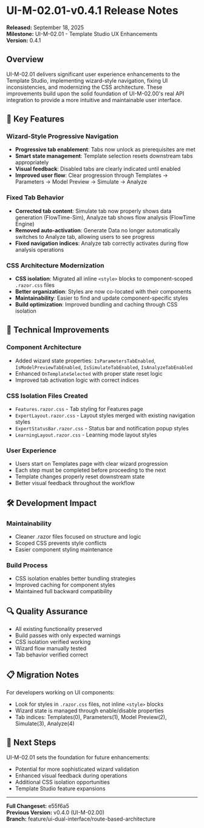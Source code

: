 # UI-M-02.01-v0.4.1 Release Notes

**Released:** September 18, 2025  
**Milestone:** UI-M-02.01 - Template Studio UX Enhancements  
**Version:** 0.4.1  

## Overview

UI-M-02.01 delivers significant user experience enhancements to the Template Studio, implementing wizard-style navigation, fixing UI inconsistencies, and modernizing the CSS architecture. These improvements build upon the solid foundation of UI-M-02.00's real API integration to provide a more intuitive and maintainable user interface.

## 🎯 Key Features

### Wizard-Style Progressive Navigation
- **Progressive tab enablement**: Tabs now unlock as prerequisites are met
- **Smart state management**: Template selection resets downstream tabs appropriately
- **Visual feedback**: Disabled tabs are clearly indicated until enabled
- **Improved user flow**: Clear progression through Templates → Parameters → Model Preview → Simulate → Analyze

### Fixed Tab Behavior
- **Corrected tab content**: Simulate tab now properly shows data generation (FlowTime-Sim), Analyze tab shows flow analysis (FlowTime Engine)
- **Removed auto-activation**: Generate Data no longer automatically switches to Analyze tab, allowing users to see progress
- **Fixed navigation indices**: Analyze tab correctly activates during flow analysis operations

### CSS Architecture Modernization
- **CSS isolation**: Migrated all inline `<style>` blocks to component-scoped `.razor.css` files
- **Better organization**: Styles are now co-located with their components
- **Maintainability**: Easier to find and update component-specific styles
- **Build optimization**: Improved bundling and caching through CSS isolation

## 🔧 Technical Improvements

### Component Architecture
- Added wizard state properties: `IsParametersTabEnabled`, `IsModelPreviewTabEnabled`, `IsSimulateTabEnabled`, `IsAnalyzeTabEnabled`
- Enhanced `OnTemplateSelected` with proper state reset logic
- Improved tab activation logic with correct indices

### CSS Isolation Files Created
- `Features.razor.css` - Tab styling for Features page
- `ExpertLayout.razor.css` - Layout styles merged with existing navigation styles
- `ExpertStatusBar.razor.css` - Status bar and notification popup styles
- `LearningLayout.razor.css` - Learning mode layout styles

### User Experience
- Users start on Templates page with clear wizard progression
- Each step must be completed before proceeding to the next
- Template changes properly reset downstream state
- Better visual feedback throughout the workflow

## 🛠️ Development Impact

### Maintainability
- Cleaner .razor files focused on structure and logic
- Scoped CSS prevents style conflicts
- Easier component styling maintenance

### Build Process
- CSS isolation enables better bundling strategies
- Improved caching for component styles
- Maintained full backward compatibility

## 🔍 Quality Assurance

- All existing functionality preserved
- Build passes with only expected warnings
- CSS isolation verified working
- Wizard flow manually tested
- Tab behavior verified correct

## 📋 Migration Notes

For developers working on UI components:
- Look for styles in `.razor.css` files, not inline `<style>` blocks
- Wizard state is managed through enable/disable properties
- Tab indices: Templates(0), Parameters(1), Model Preview(2), Simulate(3), Analyze(4)

## 🎯 Next Steps

UI-M-02.01 sets the foundation for future enhancements:
- Potential for more sophisticated wizard validation
- Enhanced visual feedback during operations
- Additional CSS isolation opportunities
- Template Studio feature expansions

---

**Full Changeset:** e55f6a5  
**Previous Version:** v0.4.0 (UI-M-02.00)  
**Branch:** feature/ui-dual-interface/route-based-architecture
